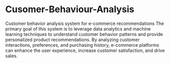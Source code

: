 # Cusomer-Behaviour-Analysis
Customer behavior analysis system for e-commerce recommendations The primary goal of this system is to leverage data analytics and machine learning techniques to understand customer behavior patterns and provide personalized product recommendations. By analyzing customer interactions, preferences, and purchasing history, e-commerce platforms can enhance the user experience, increase customer satisfaction, and drive sales.

